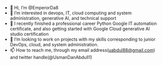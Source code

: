 - 👋 Hi, I’m @EmperorDa8
- 👀 I’m interested in devops, IT, cloud computing and system administration, generative AI, and technical support
- 🌱 I recently finished a professional career Python Google IT automation certificate, and also getting started with Google Cloud generative AI studio certification
- 💞️ I’m looking to work on projects with my skills corresponding to junior DevOps, cloud, and system administration.
- 📫 How to reach me, through my email address(uabdul88@gmail.com) and twitter handle(@UsmanDanAbdull1)

<!---
EmperorDa8/EmperorDa8 is a ✨ special ✨ repository because its `README.md` (this file) appears on your GitHub profile.
You can click the Preview link to take a look at your changes.
--->
